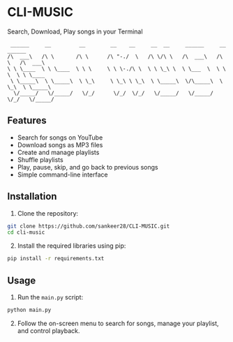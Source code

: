# CLI-MUSIC
Search, Download, Play songs in your Terminal
```
 ______     __         __        __    __     __  __     ______     __     ______ 
/\  ___\   /\ \       /\ \      /\ "-./  \   /\ \/\ \   /\  ___\   /\ \   /\  ___\
\ \ \____  \ \ \____  \ \ \     \ \ \-./\ \  \ \ \_\ \  \ \___  \  \ \ \  \ \ \____
 \ \_____\  \ \_____\  \ \_\     \ \_\ \ \_\  \ \_____\  \/\_____\  \ \_\  \ \_____\
  \/_____/   \/_____/   \/_/      \/_/  \/_/   \/_____/   \/_____/   \/_/   \/_____/
```

## Features
- Search for songs on YouTube
- Download songs as MP3 files
- Create and manage playlists
- Shuffle playlists
- Play, pause, skip, and go back to previous songs
- Simple command-line interface

## Installation

1. Clone the repository:

```bash
git clone https://github.com/sankeer28/CLI-MUSIC.git
cd cli-music
```

2. Install the required libraries using pip:

```bash
pip install -r requirements.txt
```

## Usage

1. Run the `main.py` script:

```bash
python main.py
```

2. Follow the on-screen menu to search for songs, manage your playlist, and control playback.

